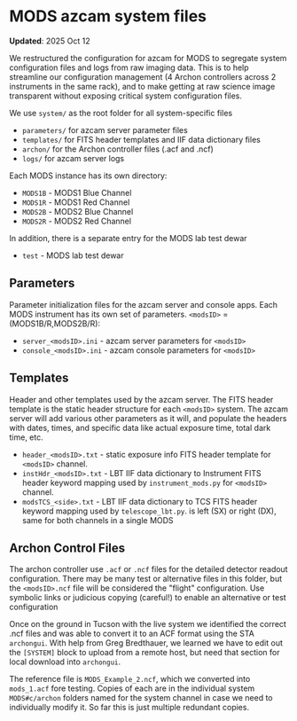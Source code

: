 # MODS azcam system files

**Updated**: 2025 Oct 12

We restructured the configuration for azcam for MODS to segregate system configuration files and logs from raw imaging data.  This is to help
streamline our configuration management (4 Archon controllers across 2 instruments in the same rack), and to make getting at raw science image
transparent without exposing critical system configuration files.

We use `system/` as the root folder for all system-specific files
 * `parameters/` for azcam server parameter files
 * `templates/` for FITS header templates and IIF data dictionary files
 * `archon/` for the Archon controller files (.acf and .ncf)
 * `logs/` for azcam server logs

Each MODS instance has its own directory:
 * `MODS1B` - MODS1 Blue Channel
 * `MODS1R` - MODS1 Red Channel
 * `MODS2B` - MODS2 Blue Channel
 * `MODS2R` - MODS2 Red Channel

In addition, there is a separate entry for the MODS lab test dewar
 * `test` - MODS lab test dewar

## Parameters

Parameter initialization files for the azcam server and console apps. Each
MODS instrument has its own set of parameters.  `<modsID>` = (MODS1B/R,MODS2B/R):
 * `server_<modsID>.ini` - azcam server parameters for `<modsID>`
 * `console_<modsID>.ini` - azcam console parameters for `<modsID>`

## Templates

Header and other templates used by the azcam server.  The FITS header template is the
static header structure for each `<modsID>` system.  The azcam server will add various
other parameters as it will, and populate the headers with dates, times, and specific
data like actual exposure time, total dark time, etc.
 * `header_<modsID>.txt` - static exposure info FITS header template for `<modsID>` channel.
 * `instHdr_<modsID>.txt` - LBT IIF data dictionary to Instrument FITS header keyword mapping used by `instrument_mods.py` for `<modsID>` channel.
 * `modsTCS_<side>.txt` - LBT IIF data dictionary to TCS FITS header keyword mapping used by `telescope_lbt.py`. <side> is left (SX) or right (DX), same for both channels in a single MODS

## Archon Control Files

The archon controller use `.acf` or `.ncf` files for the detailed detector readout
configuration. There may be many test or alternative files in this folder, but
the `<modsID>.ncf` file will be considered the "flight" configuration.  Use
symbolic links or judicious copying (careful!) to enable an alternative or test
configuration

Once on the ground in Tucson with the live system we identified the correct .ncf files
and was able to convert it to an ACF format using the STA `archongui`.  With help
from Greg Bredthauer, we learned we have to edit out the `[SYSTEM]` block to upload
from a remote host, but need that section for local download into `archongui`.

The reference file is `MODS_Example_2.ncf`, which we converted into `mods_1.acf` fore
testing.  Copies of each are in the individual system `MODS#c/archon` folders named
for the system channel in case we need to individually modify it.  So far this is
just multiple redundant copies.


